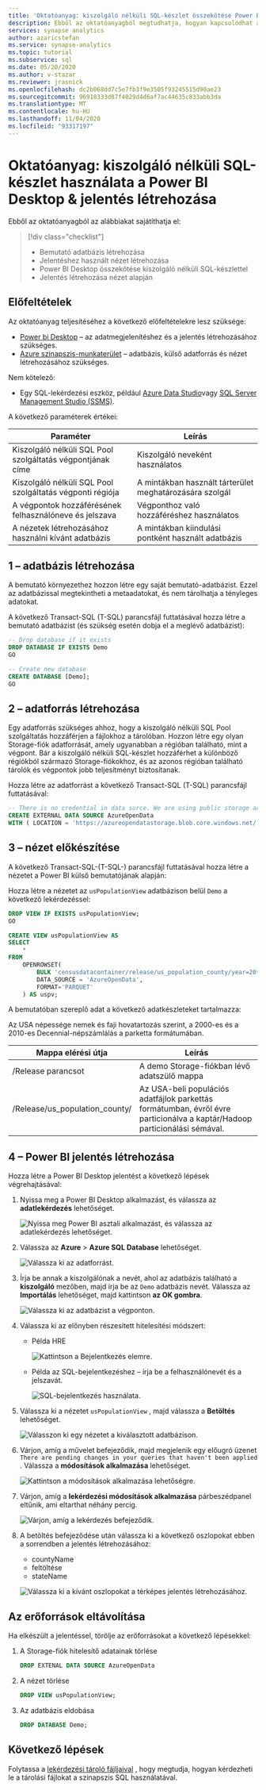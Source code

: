 ```yaml
---
title: 'Oktatóanyag: kiszolgáló nélküli SQL-készlet összekötése Power BI Desktop & jelentés létrehozása'
description: Ebből az oktatóanyagból megtudhatja, hogyan kapcsolódhat a kiszolgáló nélküli SQL-készlethez az Azure szinapszis Analytics Power BI szolgáltatásban, és hogyan hozhat létre egy bemutató jelentést egy nézet alapján.
services: synapse analytics
author: azaricstefan
ms.service: synapse-analytics
ms.topic: tutorial
ms.subservice: sql
ms.date: 05/20/2020
ms.author: v-stazar
ms.reviewer: jrasnick
ms.openlocfilehash: dc2b068dd7c5e7fb3f9e3505f93245515d90ae23
ms.sourcegitcommit: 96918333d87f4029d4d6af7ac44635c833abb3da
ms.translationtype: MT
ms.contentlocale: hu-HU
ms.lasthandoff: 11/04/2020
ms.locfileid: "93317197"
---
```

# <a name="tutorial-use-serverless-sql-pool-with-power-bi-desktop--create-a-report"></a>Oktatóanyag: kiszolgáló nélküli SQL-készlet használata a Power BI Desktop & jelentés létrehozása

Ebből az oktatóanyagból az alábbiakat sajátíthatja el:

> [!div class="checklist"]
>
> - Bemutató adatbázis létrehozása
> - Jelentéshez használt nézet létrehozása
> - Power BI Desktop összekötése kiszolgáló nélküli SQL-készlettel
> - Jelentés létrehozása nézet alapján

## <a name="prerequisites"></a>Előfeltételek

Az oktatóanyag teljesítéséhez a következő előfeltételekre lesz szüksége:

- [Power bi Desktop](https://powerbi.microsoft.com/downloads/) – az adatmegjelenítéshez és a jelentés létrehozásához szükséges.
- [Azure szinapszis-munkaterület](https://docs.microsoft.com/azure/synapse-analytics/quickstart-synapse-studio) – adatbázis, külső adatforrás és nézet létrehozásához szükséges.

Nem kötelező:

- Egy SQL-lekérdezési eszköz, például [Azure Data Studio](/sql/azure-data-studio/download-azure-data-studio)vagy [SQL Server Management Studio (SSMS)](/sql/ssms/download-sql-server-management-studio-ssms).

A következő paraméterek értékei:

| Paraméter                                 | Leírás                                                   |
| ----------------------------------------- | ------------------------------------------------------------- |
| Kiszolgáló nélküli SQL Pool szolgáltatás végpontjának címe    | Kiszolgáló neveként használatos                                   |
| Kiszolgáló nélküli SQL Pool szolgáltatás végponti régiója     | A mintákban használt tárterület meghatározására szolgál |
| A végpontok hozzáférésének felhasználóneve és jelszava | Végponthoz való hozzáféréshez használatos                               |
| A nézetek létrehozásához használni kívánt adatbázis     | A mintákban kiindulási pontként használt adatbázis       |

## <a name="1---create-database"></a>1 – adatbázis létrehozása

A bemutató környezethez hozzon létre egy saját bemutató-adatbázist. Ezzel az adatbázissal megtekintheti a metaadatokat, és nem tárolhatja a tényleges adatokat.

A következő Transact-SQL (T-SQL) parancsfájl futtatásával hozza létre a bemutató adatbázist (és szükség esetén dobja el a meglévő adatbázist):

```sql
-- Drop database if it exists
DROP DATABASE IF EXISTS Demo
GO

-- Create new database
CREATE DATABASE [Demo];
GO
```

## <a name="2---create-data-source"></a>2 – adatforrás létrehozása

Egy adatforrás szükséges ahhoz, hogy a kiszolgáló nélküli SQL Pool szolgáltatás hozzáférjen a fájlokhoz a tárolóban. Hozzon létre egy olyan Storage-fiók adatforrását, amely ugyanabban a régióban található, mint a végpont. Bár a kiszolgáló nélküli SQL-készlet hozzáférhet a különböző régiókból származó Storage-fiókokhoz, és az azonos régióban található tárolók és végpontok jobb teljesítményt biztosítanak.

Hozza létre az adatforrást a következő Transact-SQL (T-SQL) parancsfájl futtatásával:

```sql
-- There is no credential in data surce. We are using public storage account which doesn't need a secret.
CREATE EXTERNAL DATA SOURCE AzureOpenData
WITH ( LOCATION = 'https://azureopendatastorage.blob.core.windows.net/')
```

## <a name="3---prepare-view"></a>3 – nézet előkészítése

A következő Transact-SQL-(T-SQL-) parancsfájl futtatásával hozza létre a nézetet a Power BI külső bemutatójának alapján:

Hozza létre a nézetet az `usPopulationView` adatbázison belül `Demo` a következő lekérdezéssel:

```sql
DROP VIEW IF EXISTS usPopulationView;
GO

CREATE VIEW usPopulationView AS
SELECT
    *
FROM
    OPENROWSET(
        BULK 'censusdatacontainer/release/us_population_county/year=20*/*.parquet',
        DATA_SOURCE = 'AzureOpenData',
        FORMAT='PARQUET'
    ) AS uspv;
```

A bemutatóban szereplő adat a következő adatkészleteket tartalmazza:

Az USA népessége nemek és faji hovatartozás szerint, a 2000-es és a 2010-es Decennial-népszámlálás a parketta formátumában.

| Mappa elérési útja                                                  | Leírás                                                  |
| ------------------------------------------------------------ | ------------------------------------------------------------ |
| /Release parancsot                                                    | A demo Storage-fiókban lévő adatszülő mappa               |
| /Release/us_population_county/                               | Az USA-beli populációs adatfájlok parkettás formátumban, évről évre particionálva a kaptár/Hadoop particionálási sémával. |

## <a name="4---create-power-bi-report"></a>4 – Power BI jelentés létrehozása

Hozza létre a Power BI Desktop jelentést a következő lépések végrehajtásával:

1. Nyissa meg a Power BI Desktop alkalmazást, és válassza az **adatlekérdezés** lehetőséget.

   ![Nyissa meg Power BI asztali alkalmazást, és válassza az adatlekérdezés lehetőséget.](./media/tutorial-connect-power-bi-desktop/step-0-open-powerbi.png)

2. Válassza az **Azure**  >  **Azure SQL Database** lehetőséget. 

   ![Válassza ki az adatforrást.](./media/tutorial-connect-power-bi-desktop/step-1-select-data-source.png)

3. Írja be annak a kiszolgálónak a nevét, ahol az adatbázis található a **kiszolgáló** mezőben, majd írja be az `Demo` adatbázis nevét. Válassza az **Importálás** lehetőséget, majd kattintson **az OK gombra**. 

   ![Válassza ki az adatbázist a végponton.](./media/tutorial-connect-power-bi-desktop/step-2-db.png)

4. Válassza ki az előnyben részesített hitelesítési módszert:

    - Példa HRE 
  
        ![Kattintson a Bejelentkezés elemre.](./media/tutorial-connect-power-bi-desktop/step-2.1-select-aad-auth.png)

    - Példa az SQL-bejelentkezéshez – írja be a felhasználónevét és a jelszavát.

        ![SQL-bejelentkezés használata.](./media/tutorial-connect-power-bi-desktop/step-2.2-select-sql-auth.png)


5. Válassza ki a nézetet `usPopulationView` , majd válassza a **Betöltés** lehetőséget. 

   ![Válasszon ki egy nézetet a kiválasztott adatbázison.](./media/tutorial-connect-power-bi-desktop/step-3-select-view.png)

6. Várjon, amíg a művelet befejeződik, majd megjelenik egy előugró üzenet `There are pending changes in your queries that haven't been applied` . Válassza a **módosítások alkalmazása** lehetőséget. 

   ![Kattintson a módosítások alkalmazása lehetőségre.](./media/tutorial-connect-power-bi-desktop/step-4-apply-changes.png)

7. Várjon, amíg a **lekérdezési módosítások alkalmazása** párbeszédpanel eltűnik, ami eltarthat néhány percig. 

   ![Várjon, amíg a lekérdezés befejeződik.](./media/tutorial-connect-power-bi-desktop/step-5-wait-for-query-to-finish.png)

8. A betöltés befejeződése után válassza ki a következő oszlopokat ebben a sorrendben a jelentés létrehozásához:
   - countyName
   - feltöltése
   - stateName

   ![Válassza ki a kívánt oszlopokat a térképes jelentés létrehozásához.](./media/tutorial-connect-power-bi-desktop/step-6-select-columns-of-interest.png)

## <a name="clean-up-resources"></a>Az erőforrások eltávolítása

Ha elkészült a jelentéssel, törölje az erőforrásokat a következő lépésekkel:

1. A Storage-fiók hitelesítő adatainak törlése

   ```sql
   DROP EXTENAL DATA SOURCE AzureOpenData
   ```

2. A nézet törlése

   ```sql
   DROP VIEW usPopulationView;
   ```

3. Az adatbázis eldobása

   ```sql
   DROP DATABASE Demo;
   ```

## <a name="next-steps"></a>Következő lépések

Folytassa a [lekérdezési tároló fájljaival](develop-storage-files-overview.md) , hogy megtudja, hogyan kérdezheti le a tárolási fájlokat a szinapszis SQL használatával.
